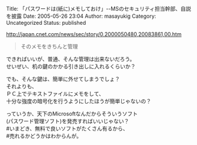 Title: 「パスワードは(紙に)メモしておけ」--MSのセキュリティ担当幹部、自説を披露
Date: 2005-05-26 23:04
Author: masayukig
Category: Uncategorized
Status: published

<http://japan.cnet.com/news/sec/story/0,2000050480,20083861,00.htm>

> そのメモをきちんと管理

できればいいが、普通、そんな管理は出来ないだろう。  
せいぜい、机の鍵のかかる引き出しに入れるくらいか？

でも、そんな鍵は、簡単に外せてしまうでしょ？  
それよりも、  
ＰＣ上でテキストファイルにメモをして、  
十分な強度の暗号化を行うようにしたほうが簡単じゃないの？

っていうか、天下のMicrosoftなんだからそういうソフト  
(パスワード管理ソフト)を発売すればいいじゃない？  
\#いまどき、無料で良いソフトがたくさん有るから、  
\#売れるかどうかはわからんが。
